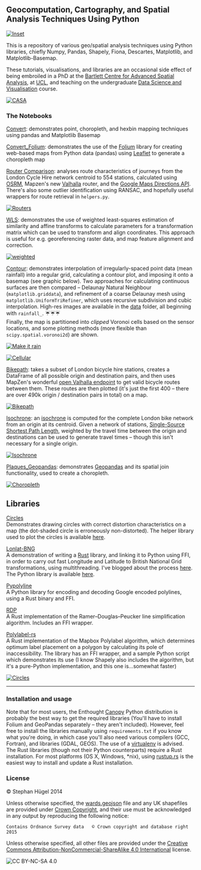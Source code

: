 ## Geocomputation, Cartography, and Spatial Analysis Techniques Using Python

[![Inset](data/inset_gh.png)](isochrone.ipynb "Yo Dawg")

This is a repository of various geo/spatial analysis techniques using Python libraries, chiefly Numpy, Pandas, Shapely, Fiona, Descartes, Matplotlib, and Matplotlib-Basemap.

These tutorials, visualisations, and libraries are an occasional side effect of being embroiled in a PhD at the [Bartlett Centre for Advanced Spatial Analysis](http://www.bartlett.ucl.ac.uk/casa), at [UCL](http://www.ucl.ac.uk), and teaching on the undergraduate [Data Science and Visualisation](http://www.ucl.ac.uk/basc/prospective/core/qm2/#tabs-2) course.

[![CASA](data/casa_black.png)](http://www.bartlett.ucl.ac.uk/casa/programmes/postgraduate "Bloomsbury is lovely, you know.")

### The Notebooks

[Convert](convert.ipynb): demonstrates point, choropleth, and hexbin mapping techniques using pandas and Matplotlib Basemap  

[Convert_Folium](convert_folium.ipynb): demonstrates the use of the [Folium](https://github.com/wrobstory/folium) library for creating web-based maps from Python data (pandas) using [Leaflet](http://leafletjs.com) to generate a choropleth map

[Router Comparison](https://github.com/urschrei/router_comparison): analyses route characteristics of journeys from the London Cycle Hire network centroid to 554 stations, calculated using [OSRM](https://mapzen.com/blog/osrm-sunset), Mapzen's new [Valhalla](https://mapzen.com/projects/valhalla/) router, and the [Google Maps Directions API](https://developers.google.com/maps/documentation/directions/intro). There's also some outlier identification using RANSAC, and hopefully useful wrappers for route retrieval in `helpers.py`.

[![Routers](https://github.com/urschrei/router_comparison/blob/master/combined_gh.png)](https://github.com/urschrei/router_comparison "IT'S CALLED VALHALLA. LIKE IN FURY ROAD. AAAAA. I LIVE. I DIE. I LIVE AGAIN!")

[WLS](https://github.com/urschrei/linalg/blob/master/notebooks/weighted_least_squares.ipynb): demonstrates the use of weighted least-squares estimation of similarity and affine transforms to calculate parameters for a transformation matrix which can be used to transform and align coordinates. This approach is useful for e.g. georeferencing raster data, and map feature alignment and correction.

[![weighted](https://raw.githubusercontent.com/urschrei/linalg/master/WLS.png)](https://github.com/urschrei/linalg/blob/master/notebooks/weighted_least_squares.ipynb "Weighty")

[Contour](contour.ipynb): demonstrates interpolation of irregularly-spaced point data (mean rainfall) into a regular grid, calculating a contour plot, and imposing it onto a basemap (see graphic below). Two approaches for calculating continuous surfaces are then compared – Delaunay Natural Neighbour (`matplotlib.griddata`), and refinement of a coarse Delaunay mesh using `matplotlib.UniformTriRefiner`, which uses recursive subdivision and cubic interpolation. High-res images are available in the [data](data) folder, all beginning with `rainfall_`. :umbrella::umbrella::umbrella:  
Finally, the map is partitioned into *clipped* Voronoi cells based on the sensor locations, and some plotting methods (more flexible than `scipy.spatial.voronoi2d`) are shown.  

[![Make it rain](data/rainfall_interpolation.gif)](contour.ipynb "Anigifs are the future of spatial analysis")

[![Cellular](data/voronoi_gh.png)](https://raw.githubusercontent.com/urschrei/Geopython/master/data/voronoi.png "Tesselate Everything")

[Bikepath](bikepath.ipynb): takes a subset of London bicycle hire stations, creates a DataFrame of all possible origin and destination pairs, and then uses MapZen's wonderful [open Valhalla endpoint](https://mapzen.com/projects/valhalla) to get valid bicycle routes between them. These routes are then plotted (it's just the first 400 – there are over 490k origin / destination pairs in total) on a map.

[![Bikepath](data/london_bike_routes_gh.png)](bikepath.ipynb "Unpleasantly vascular, no?")

[Isochrone](http://nbviewer.ipython.org/github/urschrei/Geopython/blob/master/isochrone.ipynb): an [isochrone](http://en.wikipedia.org/wiki/Isochrone_map) is computed for the complete London bike network from an origin at its centroid. Given a network of stations, [Single-Source Shortest Path Length](https://networkx.github.io/documentation/latest/reference/algorithms.shortest_paths.html), weighted by the travel time between the origin and destinations can be used to generate travel times – though this isn't necessary for a single origin.

[![Isochrone](data/isochrone_gh.gif)](isochrone.ipynb "The Burning Eye of Bike Hire")

[Plaques_Geopandas](plaques_geopandas.ipynb): demonstrates [Geopandas](http://geopandas.org) and its spatial join functionality, used to create a choropleth.

[![Choropleth](data/london_plaque_density_gh.png)](http://sensitivecities.com/so-youd-like-to-make-a-map-using-python-EN.html "Boropleth")
## Libraries
[Circles](circles.ipynb)  
Demonstrates drawing circles with correct distortion characteristics on a map (the dot-shaded circle is erroneously non-distorted). The helper library used to plot the circles is available [here](https://github.com/urschrei/Circles).

[Lonlat-BNG](https://github.com/urschrei/lonlat_bng/blob/master/rust_BNG.ipynb)  
A demonstration of writing a [Rust](http://www.rust-lang.org) library, and linking it to Python using FFI, in order to carry out fast Longitude and Latitude to British National Grid transformations, using multithreading. I've blogged about the process [here](http://sensitivecities.com/rust-python-ffi-bng-EN.html). The Python library is available [here](https://github.com/urschrei/convertbng).

[Pypolyline](https://github.com/urschrei/pypolyline)  
A Python library for encoding and decoding Google encoded polylines, using a Rust binary and FFI.

[RDP](https://github.com/urschrei/rdp)  
A Rust implementation of the Ramer–Douglas–Peucker line simplification algorithm. Includes an FFI wrapper.

[Polylabel-rs](https://github.com/urschrei/polylabel-rs)  
A Rust implementation of the Mapbox Polylabel algorithm, which determines optimum label placement on a polygon by calculating its pole of inaccessibility. The library has an FFI wrapper, and a sample Python script which demonstrates its use (I know Shapely also includes the algorithm, but it's a pure-Python implementation, and this one is…somewhat faster)

[![Circles](data/circles_gh.png)](https://github.com/urschrei/Circles "Borges's 'The Circular Ruins' is a good story. Also an apt title for my PhD.")

---
### Installation and usage

Note that for most users, the Enthought [Canopy](https://www.enthought.com/products/canopy/) Python distribution is probably the best way to get the required libraries (You'll have to install Folium and GeoPandas separately – they aren't included). However, feel free to install the libraries manually using `requirements.txt` if you know what you're doing, in which case you'll also need various compilers (GCC, Fortran), and libraries (GDAL, GEOS). The use of a [virtualenv](http://virtualenv.readthedocs.org/en/latest/) is advised.  
The Rust libraries (though not their Python counterparts) require a Rust installation. For most platforms (OS X, Windows, *nix), using [rustup.rs](https://rustup.rs) is the easiest way to install and update a Rust installation.

### License  
© Stephan Hügel 2014  

Unless otherwise specified, the [wards.geojson](wards.geojson) file and any UK shapefiles are provided under
[Crown Copyright](http://www.nationalarchives.gov.uk/information-management/re-using-public-sector-information/copyright/crown-copyright/), and their use must be acknowledged in any output by reproducing the following notice:

`Contains Ordnance Survey data  
© Crown copyright and database right 2015`

Unless otherwise specified, all other files are provided under the [Creative Commons Attribution-NonCommercial-ShareAlike 4.0 International](http://creativecommons.org/licenses/by-nc-sa/4.0/) license.  

![CC BY-NC-SA 4.0](https://i.creativecommons.org/l/by-nc-sa/4.0/80x15.png)
